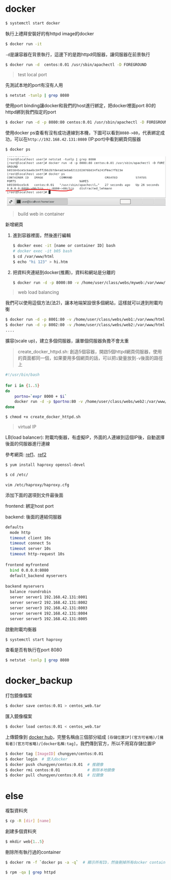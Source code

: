 # docker

```sh
$ systemctl start docker
```



執行上禮拜安裝好的有httpd image的docker

```sh
$ docker run -it 
```

`-d`是讓容器在背景執行，這邊下的是跑httpd伺服器，讓伺服器在前景執行

```sh
$ docker run -d  centos:0.01 /usr/sbin/apachectl -D FOREGROUND
```



> test local port

先測試本地的port有沒有人用

```sh
$ netstat -tunlp | grep 8080
```

使用port binding讓docker和我們的host進行綁定，把docker裡面port 80的httpd綁到我們指定的port

```sh
$ docker run -d -p 8080:80 centos:0.01 /usr/sbin/apachectl -D FOREGROUND 
```



使用docker ps查看有沒有成功連線到本機，下圖可以看到`8080->80`，代表綁定成功，可以在`http://192.168.42.131:8080` (IP:port)中看到網頁伺服器

```sh
$ docker ps 
```

![](picture/dockerPortBinding.png)



> build web in container

新增網頁

1. 進到容器裡面，然後進行編輯

    ```sh
    $ docker exec -it [name or container ID] bash
    # docker exec -it b05 bash
    $ cd /var/www/html
    $ echo "hi 123" > hi.htm
    ```

2. 把資料夾連結到docker(推薦)，資料和網站是分離的

   ```sh
   $ docker run -d -p 8000:80 -v /home/user/class/webs/myweb:/var/www/html --name myweb centos:0.01 /usr/sbin/apachectl -DFOREGROUND  
   ```

   

> web load balancing

我們可以使用這個方法(法2)，讓本地端架設很多個網站，這樣就可以達到附載均衡

```sh
$ docker run -d -p 8001:80 -v /home/user/class/webs/web1:/var/www/html --name web1 centos:0.01 /usr/sbin/apachectl -DFOREGROUND
$ docker run -d -p 8002:80 -v /home/user/class/webs/web2:/var/www/html --name web2 centos:0.01 /usr/sbin/apachectl -DFOREGROUND
....
```



擴容(scale up)，建立多個伺服器，讓單個伺服器負擔不會太重

> create_docker_httpd.sh: 創造5個容器，開啟5個httpd網頁伺服器，使用的頁面都同一個，如果要用多個網頁的話，可以把`i`變量放到`-v`後面的路徑上

```sh
#!/usr/bin/bash

for i in {1..5}
do 
    portno=`expr 8000 + $i`
    docker run -d -p $portno:80 -v /home/user/class/webs/web2:/var/www/html centos:0.01 /usr/sbin/apachectl -DFOREGROUND
done
```



```sh
$ chmod +x create_docker_httpd.sh
```



> virtual IP

LB(load balancer): 附載均衡器，有虛擬IP，外面的人連線到這個IP後，自動選擇後面的伺服器進行連線

參考網頁: [ref1](https://github.com/FUYUHSUAN/note/blob/master/110-2%E8%87%AA%E5%8B%95%E5%8C%96%E9%81%8B%E7%B6%AD/2022_03_16/note.md#haproxy)、[ref2](https://www.ltsplus.com/linux/rhel-centos-load-balancer-haproxy)

```sh
$ yum install haproxy openssl-devel
```



```sh
$ cd /etc/
```



`vim /etc/haproxy/haproxy.cfg`

添加下面的選項到文件最後面

frontend: 綁定host port

backend: 後面的連結伺服器

```sh
defaults
  mode http
  timeout client 10s
  timeout connect 5s
  timeout server 10s
  timeout http-request 10s

frontend myfrontend
  bind 0.0.0.0:8080
  default_backend myservers

backend myservers
  balance roundrobin
  server server1 192.168.42.131:8001
  server server2 192.168.42.131:8002
  server server3 192.168.42.131:8003
  server server4 192.168.42.131:8004
  server server5 192.168.42.131:8005
```



啟動附載均衡器

```sh
$ systemctl start haproxy
```



查看是否有執行在port 8080

```sh
$ netstat -tunlp | grep 8080
```







# docker_backup

打包鏡像檔案

```sh
$ docker save centos:0.01 > centos_web.tar
```

匯入鏡像檔案

```sh
$ docker load centos:0.01 < centos_web.tar
```





上傳鏡像到 [docker hub](https://hub.docker.com/)，完整名稱由三個部分組成 `[存儲位置IP](官方可省略)/[擁有者](官方可省略)/[docker名稱:tag]`，我們傳到官方，所以不用寫存儲位置IP

```sh
$ docker tag [ImageID] chungyen/centos:0.01
$ docker login  # 登入docker
$ docker push chungyen/centos:0.01  # 推鏡像
$ docker rmi centos:0.01            # 刪除本地鏡像
$ docker pull chungyen/centos:0.01  # 拉鏡像
```





# else



複製資料夾

```sh
$ cp -R [dir] [name]
```

創建多個資料夾

```sh
$ mkdir web{1..5}
```





刪除所有執行過的container

```sh
$ docker rm -f `docker ps -a -q`  # 顯示所有ID，然後刪掉所有docker container
```



```sh
$ rpm -qa | grep httpd
```

